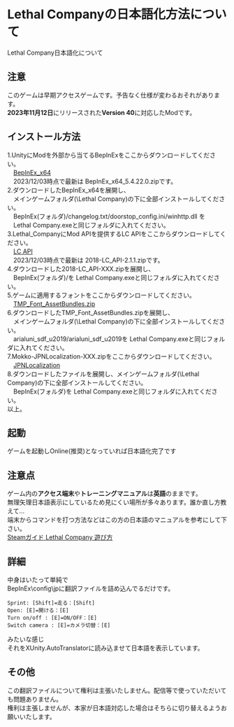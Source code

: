# Lethal Companyの日本語化方法について
Lethal Company日本語化について
## **注意**
このゲームは早期アクセスゲームです。予告なく仕様が変わるおそれがあります。  
**2023年11月12日**にリリースされた**Version 40**に対応したModです。  
## **インストール方法**
1.UnityにModを外部から当てるBepInExをここからダウンロードしてください。  
　[BepInEx_x64](https://github.com/BepInEx/BepInEx/releases/latest)   
　2023/12/03時点で最新は BepInEx_x64_5.4.22.0.zipです。  
2.ダウンロードしたBepInEx_x64を展開し、  
　メインゲームフォルダ(\Lethal Company)の下に全部インストールしてください。  
　BepInEx(フォルダ)/changelog.txt/doorstop_config.ini/winhttp.dll を  
　Lethal Company.exeと同じフォルダに入れてください。  
3.Lethal_CompanyにMod APIを提供するLC APIをここからダウンロードしてください。  
　[LC API](https://thunderstore.io/c/lethal-company/p/2018/LC_API/)  
 　2023/12/03時点で最新は 2018-LC_API-2.1.1.zipです。  
4.ダウンロードした2018-LC_API-XXX.zipを展開し、  
　BepInEx(フォルダ)/を Lethal Company.exeと同じフォルダに入れてください。  
5.ゲームに適用するフォントをここからダウンロードしてください。  
　[TMP_Font_AssetBundles.zip](https://github.com/bbepis/XUnity.AutoTranslator/releases)  
6.ダウンロードしたTMP_Font_AssetBundles.zipを展開し、  
　メインゲームフォルダ(\Lethal Company)の下に全部インストールしてください。  
　arialuni_sdf_u2019/arialuni_sdf_u2019を Lethal Company.exeと同じフォルダに入れてください。  
7.Mokko-JPNLocalization-XXX.zipをここからダウンロードしてください。  
　[JPNLocalization](https://github.com/YaitaMokko/Lethal_Company_JPNLocalization/releases/latest)  
8.ダウンロードしたファイルを展開し、メインゲームフォルダ(\Lethal Company)の下に全部インストールしてください。  
　BepInEx(フォルダ)を Lethal Company.exeと同じフォルダに入れてください。  
以上。  

## **起動**
ゲームを起動しOnline(推奨)となっていれば日本語化完了です  
  
## **注意点**
ゲーム内の**アクセス端末**や**トレーニングマニュアル**は**英語**のままです。  
無理矢理日本語表示にしているため見にくい場所が多々あります。誰か直し方教えて…  
端末からコマンドを打つ方法などはこの方の日本語のマニュアルを参考にして下さい。  
[Steamガイド Lethal Company 遊び方](https://steamcommunity.com/sharedfiles/filedetails/?id=3078124672)  

## **詳細**  
中身はいたって単純で  
BepInEx\config\jpに翻訳ファイルを詰め込んでるだけです。  
```
Sprint: [Shift]=走る：[Shift]  
Open: [E]=開ける：[E]   
Turn on/off : [E]=ON/OFF：[E]  
Switch camera : [E]=カメラ切替：[E]  
```
みたいな感じ  
それをXUnity.AutoTranslatorに読み込ませて日本語を表示しています。  

## **その他**  
この翻訳ファイルについて権利は主張いたしません。配信等で使っていただいても問題ありません。  
権利は主張しませんが、本家が日本語対応した場合はそちらに切り替えるようお願いいたします。  
